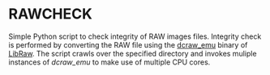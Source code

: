 # RAWCHECK

Simple Python script to check integrity of RAW images files.
Integrity check is performed by converting the RAW file using
the [dcraw_emu](https://www.libraw.org/docs/Samples-LibRaw.html)
binary of [LibRaw](https://www.libraw.org).
The script crawls over the specified directory and invokes
muliple instances of *dcraw_emu* to make use of multiple CPU cores.
